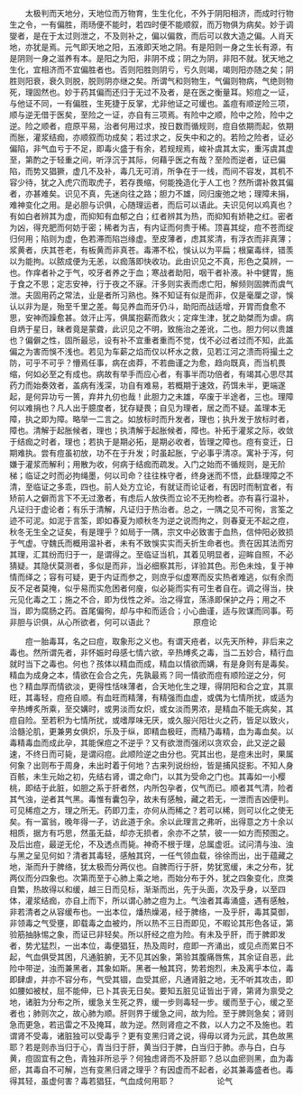 <!-- { "loadSidebar": true } -->
　　太极判而天地分，天地位而万物育，生生化化，不外于阴阳相济，而成时行物生之令，一有偏胜，雨旸便不能时，若四时便不能顺叙，而万物俱为病矣。妙于调燮者，是在于太过则泄之，不及则补之，偏以偏救，而后可以救大造之偏。人肖天地，亦犹是焉。元气即天地之阳，五液即天地之阴。有是阳则一身之生长有源，有是阴则一身之滋养有本。是阳之为阳，非阴不成；阴之为阴，非阳不就。犹天地之生化，宜相济而不宜偏胜者也。否则阳胜则阴亏，亏久则竭，竭则阳亦随之矣；阴胜则阳衰，衰久则脱，脱则阴亦继之矣。所谓气和则物生，气偏则物病，气绝则物死，理固然也。妙于药其偏而还归于无过不及者，是在医之衡量耳。矧痘之一证，与他证不同，一有偏胜，生死捷于反掌，尤非他证之可缓也。盖痘有顺逆险三项，顺与逆无借于医矣，至险之一证，亦自有三项焉。有险中之顺，险中之险，险中之逆。险之顺者，痘原平易，治者何用过求，按日数而循规则，痘自依期而起，依期而胀，灌浆结痂，亦顺叙而功成矣；若过求之，反失中和之的。若险之险者，证必偏陷，非气血亏于不足，即毒火盛于有余，若规规焉，峻补虞其太实，重泻虞其虚至，第酌之于轻重之间，听浮沉于其际，何藉乎医之有哉？至险而逆者，证已偏陷，而势又猖獗，虚几不及补，毒几无可消，所争在于一线，而间不容发，其机不容少待，犹之入虎穴而取虎子，若存畏缩，何能挽造化于人工也？然所谓补救其偏者，亦甚难矣。识见不真，先迷向往之路；胆力不雄，同归废弛之地；理障未捐，难神变化之用。是必胆与识俱，心随理运者，而后可以语此。夫识见何以鸡真也？有如白者辨其为虚，而抑知有血郁之白；红者辨其为热，而抑知有娇艳之红。密者为凶，得充肥而何妨于密；稀者为吉，有内证而何贵于稀。顶喜其绽，痘不苍而绽归何用；陷则为虚，色若滞而陷岂缘虚。至皮薄者，虑其浆清，有浮衣而非真薄；浆黄者，庆其苍老，有板黄而非真苍。毒滞不松，悞认以为平扁；根窠毒绊，错羡以为能拘。以脓成便为无恙，以痂落即快收功。此由识见之不真，形色之莫辨，一也。作痒者补之于气，咬牙者养之于血；寒战者助阳，咽干者补液。补中健胃，施于食之不思；定志安神，行于夜之不寐。汗多则实表而虑亡阳，解频则固脾而虞气泄。夫固用药之常法，业是者所习熟也。殊不知证有似是而非，仅是毫厘之谬，悞认以非为是，殆至千里之差。每见养血而牙仍斗，助阳而战适增，开胃而食愈不思，安神而躁愈甚。敛汗止泻，俱属抱薪而救火；定痒生津，犹之助桀而为虐。病自炳于星日，昧者竟是蒙聋，此识见之不明，致施治之差讹，二也。胆力何以贵雄也？偏僻之性，固所最忌，设有补不宜重者重而不觉，伐不必过者过而不知，此盖偏之为害而悞不浅也。若见为车薪之焰而仅以杯水之救，见若江河之溃而将撮土之防，可乎不可乎？懵焉任事，病在卤莽，不若曲谨之为愈，趋向既真，而当机畏缩，何如必至之有成也。病故有举手而应心者，有事半而功倍者，有竭其心思尽其药力而始奏效者，盖病有浅深，功自有难易，若概期于速效，药饵未半，更端遂起，是何异功亏一篑，弃井九仞也哉！此胆力之未雄，卒废于半途者，三也。理障何以难捐也？凡人出于臆度者，犹存疑畏；自见为理者，居之而不疑。盖理本无障，执之即为障。略举一二言之。如放标时而升发者，理也；执升发于放标时者，障也。清解于起胀候者，理也；执清解于起胀候者，障也。补拓于灌浆之际，收敛于结痂之时者，理也；若执于是期必拓，是期必收者，皆理之障也。痘有变迁，日期难执。尝有痘虽初放，功不在于升发；时虽起胀，宁必事乎清凉。寓补于泻，何嫌于灌浆而解利；用散为收，何病于结痂而疏发。入门之始而不循规则，是无阶梯；临证之时而必拘绳墨，何以司命？往往株守者，终身迷而不悟，此繇理障之不清，至临证之多乖，四也。前人处方立论，有就证而论证者，有因时而制宜者，有矫前人之僻而言下不无过激者，有虑后人放佚而立论不无拘检者。亦有喜行温补，凡证归于虚论者；有乐于清解，凡证归于热治者。总之，一隅之见不可徇，言筌之迹不可泥。如泥于言筌，即如春夏为顺秋冬为逆之说而拘之，则春夏无不起之痘，秋冬无生全之证矣，有是理乎？如局于一隅，宗文中必致害于血热，信仲阳必致损于气虚。守魏氏而概用温补者，未有不致悞实实而夭折生命者也。贵在因其法而穷其理，汇其纷而归于一，是谓得之。至临证当机，其着见明显者，迎眸自照，不必猜疑。其隐伏莫测者，多似是而非，当必细察其形，详验其色。形色未烛，复于神情而绎之；容有可疑，更于内证而参之，则庶乎似虚寒而反实热者难逃，似有余而反不足者莫掩，似乎易而实危困者何廋，似必毙而实有可生者自在。调之得当，抉元见化毒之工；施之不合，即为伐性之斧。治之得宜，荡涤即保护之丹；用之不当，即为腐肠之药。首尾偏徇，却与中和而适合；小心曲谨，适与败谋而同事。苟非胆与识俱，从心所欲者，何可以语此？
　　　　　原痘论

　　痘一胎毒耳，名之曰痘，取象形之义也。有谓天疮者，以先天所种，非后来之毒也。然所谓先者，非怀娠时母感七情六欲，辛热煿炙之毒，当二五妙合，精行血就时当下之毒也。何也？孩体以精血而成，精血以情欲而媾，有是身则有是毒矣。精血为成身之本，情欲在会合之先，先孰最焉？同一情欲而痘有顺险逆之分，何也？精血厚而情欲淡，更得性恬味薄者，合天地化生之理，得阴阳和合之宜，其禀旺，其毒轻，痘疮自顺。有血旺而精薄，有精强而血虚，或偶为七情所扰，或适为辛热煿炙所乘，至交媾时，或男淡而女炽，或女淡而男浓，是精血不能无病矣，其痘自险。至若积为七情所扰，或嗜厚味无厌，或久服兴阳壮火之药，皆足以致火，洽髓沦肌，更兼男女俱炽，乐及于纵，即精血极旺，而精乃毒精，血为毒血矣。以毒精毒血而成此孕，其能保痘之不逆乎？又有欲泄而强闭以贪欢会，此又逆之最速，不终日而可毙，是谓闷痘。此顺险逆之由分也。究其出也，是痘未出时，果属何象？出则布于周身，未出时着于何地？古来列说纷纷，皆是捕风捉影。不知人身百骸，未生元始之初，先结右肾，谓之命门，以其为受命之门也。其毒如一小樱桃，即结于此脏，如胆之系于肝者然，内所包孕者，仅气而已。顺者其气清，险者其气浊，逆者其气黑。毒惟有囊包孕，故未有感触，藏之若无，一泄而吉凶便判。可见稀痘之方，理之所无。药即刀圭，亦何从而稀之？若可以稀，则可以化之使无矣。有一富翁，晚年得一子，访此道于余。余以此理言之弗听，出得意之方十余以相质，据方有巧思，然虽无益，却亦无损者，余亦不之禁，彼一一如方而预图之。及后出痘，最逆无伦，不及透点而毙。神奇不根于理，总属虚诳。试问清与浊、浊与黑之呈见何如？清者其毒轻，感触其窍，一任气领血载，徐徐而出，出于蕴藏之地，渐而升于脾络，犹太极而分两仪也。自脾而行于肝，势犹宽缓，未之分布，犹两仪而分四象也。次第而至于心肺上乘之地，而始分布于外，犹之四象变化，庶类自繁，热故得以和缓，越三日而见标，渐渐而出，先于头面，次及乎身，以至四体，灌浆结痂，亦自上而下，所以谓心肺之痘为上。气浊者其毒涌盛，遇有感触，非若清者之从容缓布也。一出本位，燔热燥渴，经于脾络，一及乎肝，毒其莫御，非领毒之气受壅，即载毒之血被灼，所以热不三日而即见，不暇论其形色各证，第验筋抽脉惕之象，而证已非轻矣。所以肝经之痘为险。有未及乎肝，而于脾即发者，势尤猛烈，一出本位，毒便猖狂，热及周时，痘即一齐涌出，或见点而累日不起，气血俱受其困，凡通脏腑，无不见其凶象，第验其腹痛唇焦，其余证自恶，此险中带逆，浊而兼黑者，其象如斯。黑者一触其窍，势若炮烈，未及离乎本位，毒即肆虐，并亦不容分布，气受其锢，血受其瘀，凡通肾脏之地，无不听其攻击，即如腰如被杖，屈不能伸，已卜其丧无日矣。要知五脏见证皆出于肾，第肾为禀受之地，诸脏为分布之所，缓急关生死之界，缓一步则毒轻一步。缓而至于心，缓之至者也；肺则次之，故心肺为顺。肝则界于缓急之间，故为险。至于脾则急矣；肾则急而更急，若迅雷之不及掩耳，故为逆。然则肾痘之不救，以人力之不及施也。若谓肾不受毒，诸脏独可以受毒乎？更有变黑归肾之说，得毋以肾为元武，其色故黑耶？若是则赤当归于心，青当归于肝，黄当归于脾，白当归于肺。赤与白，白与黄，痘固宜有之色，青独非所忌乎？何独虑肾而不及肝耶？总以血瘀则黑，血为毒瘀，其毒自不可解，岂有变黑归肾之理乎？有因虚而不起者，必其兼毒盛者也。毒得其轻，虽虚何害？毒若猖狂，气血成何用耶？
　　　　　论气

